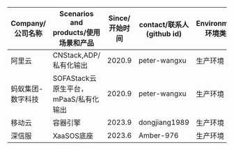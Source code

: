 | Company/公司名称      | Scenarios and products/使用场景和产品                    | Since/开始时间   | contact/联系人(github id) | Environment/环境类型    |
|-----------|----------------------------|--------|----------------|---------------|
| 阿里云       | CNStack,ADP/私有化输出          | 2020.9 | peter-wangxu   |   生产环境    |
| 蚂蚁集团-数字科技 | SOFAStack云原生平台，mPaaS/私有化输出 | 2020.9 | peter-wangxu   |   生产环境   |
| 移动云 | 容器引擎  | 2023.9 | dongjiang1989   |   生产环境   |
| 深信服 | XaaSOS底座  | 2023.6 | Amber-976   |   生产环境   |
